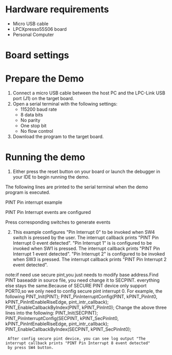 Hardware requirements
=====================
- Micro USB cable
- LPCXpresso55S06 board
- Personal Computer

Board settings
==============

Prepare the Demo
================
1.  Connect a micro USB cable between the host PC and the LPC-Link USB port (J1) on the target board.
2.  Open a serial terminal with the following settings:
    - 115200 baud rate
    - 8 data bits
    - No parity
    - One stop bit
    - No flow control
3.  Download the program to the target board.

Running the demo
================
1.  Either press the reset button on your board or launch the debugger in your IDE to begin running the demo.

The following lines are printed to the serial terminal when the demo program is executed.

PINT Pin interrupt example

PINT Pin Interrupt events are configured

Press corresponding switches to generate events

2. This example configures "Pin Interrupt 0" to be invoked when SW4 switch is pressed by the user.
   The interrupt callback prints "PINT Pin Interrupt 0 event detected". "Pin Interrupt 1" is
   is configured to be invoked when SW1 is pressed. The interrupt callback prints "PINT Pin Interrupt 
   1 event detected". "Pin Interrupt 2" is configured to be invoked when SW3 is pressed. The interrupt 
   callback prints "PINT Pin Interrupt 2 event detected".

note:if need use secure pint,you just needs to modify base address.Find PINT baseaddr in source file,
	 you need change it to SECPINT. everything else stays the same.Because of SECURE PINT device only 
	 support PORT0,so we only need to config secure pint interrupt 0.
	 For example, the following
	 PINT_Init(PINT);
	 PINT_PinInterruptConfig(PINT, kPINT_PinInt0, kPINT_PinIntEnableRiseEdge, pint_intr_callback);
	 PINT_EnableCallbackByIndex(PINT, kPINT_PinInt0);
	 Change the above three lines into the following:
	 PINT_Init(SECPINT);
	 PINT_PinInterruptConfig(SECPINT, kPINT_SecPinInt0, kPINT_PinIntEnableRiseEdge, pint_intr_callback);
	 PINT_EnableCallbackByIndex(SECPINT, kPINT_SecPinInt0);
	 
	 After config secure pint device, you can see log output "The interrupt callback prints "PINT Pin Interrupt 8 event detected"
	 by press SW4 button.
	 
